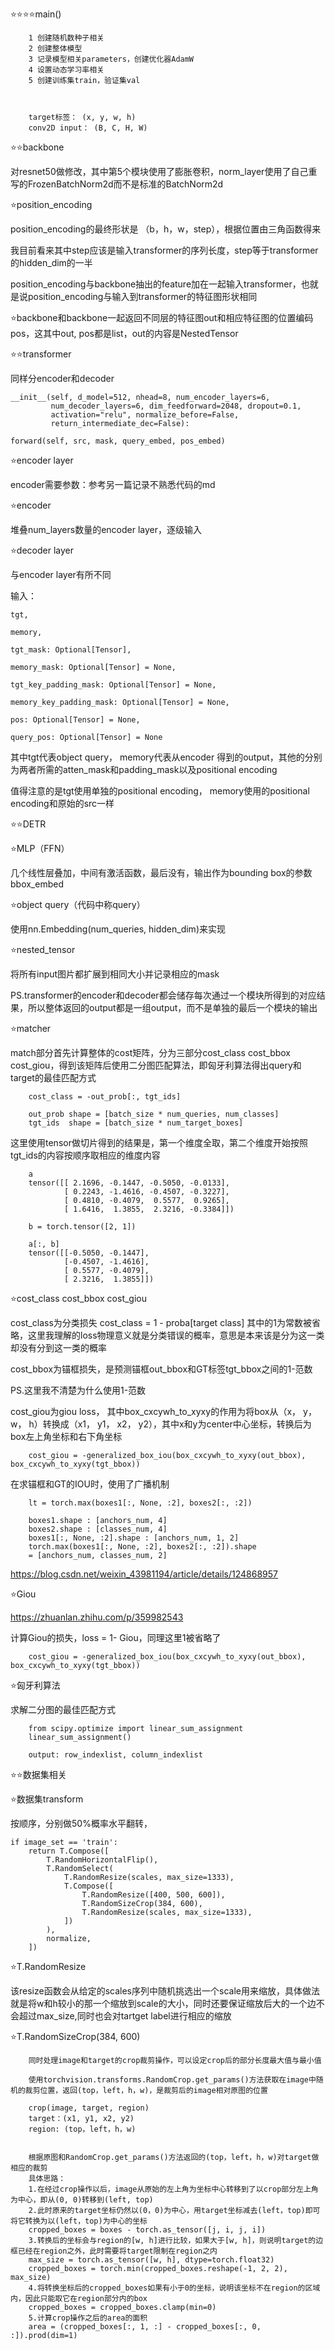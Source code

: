 ⭐⭐⭐⭐main()

        1 创建随机数种子相关
        2 创建整体模型
        3 记录模型相关parameters，创建优化器AdamW
        4 设置动态学习率相关
        5 创建训练集train，验证集val



        target标签： (x, y, w, h)
        conv2D input： (B, C, H, W)

⭐⭐backbone

对resnet50做修改，其中第5个模块使用了膨胀卷积，norm_layer使用了自己重写的FrozenBatchNorm2d而不是标准的BatchNorm2d

⭐position_encoding

position_encoding的最终形状是 （b，h，w，step），根据位置由三角函数得来

我目前看来其中step应该是输入transformer的序列长度，step等于transformer的hidden_dim的一半

position_encoding与backbone抽出的feature加在一起输入transformer，也就是说position_encoding与输入到transformer的特征图形状相同

⭐backbone和backbone一起返回不同层的特征图out和相应特征图的位置编码pos，这其中out, pos都是list，out的内容是NestedTensor

⭐⭐transformer

同样分encoder和decoder

    __init__(self, d_model=512, nhead=8, num_encoder_layers=6,
             num_decoder_layers=6, dim_feedforward=2048, dropout=0.1,
             activation="relu", normalize_before=False,
             return_intermediate_dec=False):

    forward(self, src, mask, query_embed, pos_embed)

⭐encoder layer

encoder需要参数：参考另一篇记录不熟悉代码的md

⭐encoder

堆叠num_layers数量的encoder layer，逐级输入

⭐decoder layer

与encoder layer有所不同

输入：

    tgt, 

    memory,

    tgt_mask: Optional[Tensor],

    memory_mask: Optional[Tensor] = None,

    tgt_key_padding_mask: Optional[Tensor] = None,

    memory_key_padding_mask: Optional[Tensor] = None,

    pos: Optional[Tensor] = None,

    query_pos: Optional[Tensor] = None

其中tgt代表object query， memory代表从encoder 得到的output，其他的分别为两者所需的atten_mask和padding_mask以及positional encoding

值得注意的是tgt使用单独的positional encoding， memory使用的positional encoding和原始的src一样
                
⭐⭐DETR

⭐MLP（FFN）

几个线性层叠加，中间有激活函数，最后没有，输出作为bounding box的参数bbox_embed

⭐object query（代码中称query）

使用nn.Embedding(num_queries, hidden_dim)来实现

⭐nested_tensor

将所有input图片都扩展到相同大小并记录相应的mask

PS.transformer的encoder和decoder都会储存每次通过一个模块所得到的对应结果，所以整体返回的output都是一组output，而不是单独的最后一个模块的输出

⭐matcher

match部分首先计算整体的cost矩阵，分为三部分cost_class  cost_bbox  cost_giou，得到该矩阵后使用二分图匹配算法，即匈牙利算法得出query和target的最佳匹配方式

        cost_class = -out_prob[:, tgt_ids]

        out_prob shape = [batch_size * num_queries, num_classes]
        tgt_ids  shape = [batch_size * num_target_boxes]

这里使用tensor做切片得到的结果是，第一个维度全取，第二个维度开始按照tgt_ids的内容按顺序取相应的维度内容

        a
        tensor([[ 2.1696, -0.1447, -0.5050, -0.0133],
                [ 0.2243, -1.4616, -0.4507, -0.3227],
                [ 0.4810, -0.4079,  0.5577,  0.9265],
                [ 1.6416,  1.3855,  2.3216, -0.3384]])

        b = torch.tensor([2, 1])

        a[:, b]
        tensor([[-0.5050, -0.1447],
                [-0.4507, -1.4616],
                [ 0.5577, -0.4079],
                [ 2.3216,  1.3855]])
                
⭐cost_class  cost_bbox  cost_giou

cost_class为分类损失 cost_class = 1 - proba[target class] 其中的1为常数被省略，这里我理解的loss物理意义就是分类错误的概率，意思是本来该是分为这一类却没有分到这一类的概率

cost_bbox为锚框损失，是预测锚框out_bbox和GT标签tgt_bbox之间的1-范数

PS.这里我不清楚为什么使用1-范数

cost_giou为giou loss， 其中box_cxcywh_to_xyxy的作用为将box从（x， y， w， h）转换成（x1， y1， x2， y2），其中x和y为center中心坐标，转换后为box左上角坐标和右下角坐标

        cost_giou = -generalized_box_iou(box_cxcywh_to_xyxy(out_bbox), box_cxcywh_to_xyxy(tgt_bbox))

在求锚框和GT的IOU时，使用了广播机制

        lt = torch.max(boxes1[:, None, :2], boxes2[:, :2])
        
        boxes1.shape : [anchors_num, 4]
        boxes2.shape : [classes_num, 4]
        boxes1[:, None, :2].shape : [anchors_num, 1, 2]
        torch.max(boxes1[:, None, :2], boxes2[:, :2]).shape 
        = [anchors_num, classes_num, 2]

https://blog.csdn.net/weixin_43981194/article/details/124868957

⭐Giou

https://zhuanlan.zhihu.com/p/359982543

计算Giou的损失，loss = 1- Giou，同理这里1被省略了

        cost_giou = -generalized_box_iou(box_cxcywh_to_xyxy(out_bbox), box_cxcywh_to_xyxy(tgt_bbox))
        
⭐匈牙利算法

求解二分图的最佳匹配方式

        from scipy.optimize import linear_sum_assignment
        linear_sum_assignment()
        
        output: row_indexlist, column_indexlist

⭐⭐数据集相关

⭐数据集transform

按顺序，分别做50%概率水平翻转，

    if image_set == 'train':
        return T.Compose([
            T.RandomHorizontalFlip(),
            T.RandomSelect(
                T.RandomResize(scales, max_size=1333),
                T.Compose([
                    T.RandomResize([400, 500, 600]),
                    T.RandomSizeCrop(384, 600),
                    T.RandomResize(scales, max_size=1333),
                ])
            ),
            normalize,
        ])

⭐T.RandomResize

该resize函数会从给定的scales序列中随机挑选出一个scale用来缩放，具体做法就是将w和h较小的那一个缩放到scale的大小，同时还要保证缩放后大的一个边不会超过max_size,同时也会对tartget label进行相应的缩放

⭐T.RandomSizeCrop(384, 600)

        同时处理image和target的crop裁剪操作，可以设定crop后的部分长度最大值与最小值

        使用torchvision.transforms.RandomCrop.get_params()方法获取在image中随机的裁剪位置，返回(top，left，h，w)，是裁剪后的image相对原图的位置

        crop(image, target, region)
        target：(x1, y1, x2, y2)
        region: (top，left，h，w)


        根据原图和RandomCrop.get_params()方法返回的(top，left，h，w)对target做相应的裁剪
        具体思路：
        1.在经过crop操作以后，image从原始的左上角为坐标中心转移到了以crop部分左上角为中心，即从(0, 0)转移到(left, top) 
        2.此时原来的target坐标仍然以(0，0)为中心，用target坐标减去(left，top)即可将它转换为以(left，top)为中心的坐标
        cropped_boxes = boxes - torch.as_tensor([j, i, j, i]) 
        3.转换后的坐标会与region的[w, h]进行比较，如果大于[w, h]，则说明target的边框已经在region之外，此时需要将target限制在region之内
        max_size = torch.as_tensor([w, h], dtype=torch.float32)
        cropped_boxes = torch.min(cropped_boxes.reshape(-1, 2, 2), max_size)
        4.将转换坐标后的cropped_boxes如果有小于0的坐标，说明该坐标不在region的区域内，因此只能取它在region部分内的box
        cropped_boxes = cropped_boxes.clamp(min=0)
        5.计算crop操作之后的area的面积
        area = (cropped_boxes[:, 1, :] - cropped_boxes[:, 0, :]).prod(dim=1)



        
